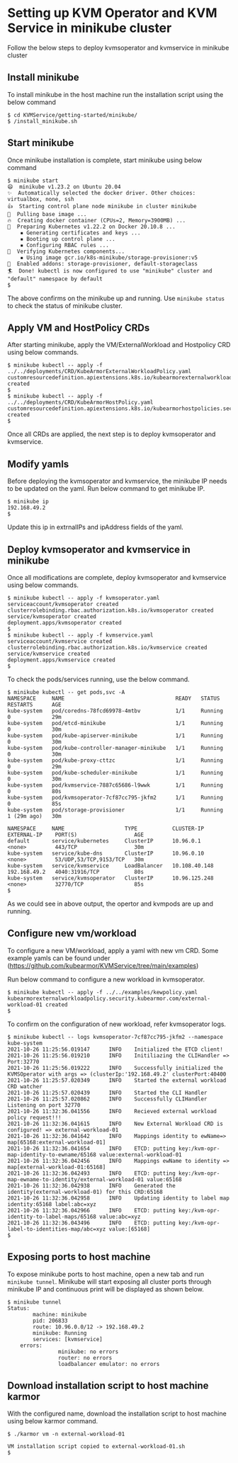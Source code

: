 # Setting up KVM Operator and KVM Service in minikube cluster
Follow the below steps to deploy kvmsoperator and kvmservice in minikube cluster

## Install minikube
To install minikube in the host machine run the installation script using the below command

```
$ cd KVMService/getting-started/minikube/
$ /install_minikube.sh
```

## Start minikube
Once minikube installation is complete, start minikube using below command

```
$ minikube start
😄  minikube v1.23.2 on Ubuntu 20.04
✨  Automatically selected the docker driver. Other choices: virtualbox, none, ssh
👍  Starting control plane node minikube in cluster minikube
🚜  Pulling base image ...
🔥  Creating docker container (CPUs=2, Memory=3900MB) ...
🐳  Preparing Kubernetes v1.22.2 on Docker 20.10.8 ...
    ▪ Generating certificates and keys ...
    ▪ Booting up control plane ...
    ▪ Configuring RBAC rules ...
🔎  Verifying Kubernetes components...
    ▪ Using image gcr.io/k8s-minikube/storage-provisioner:v5
🌟  Enabled addons: storage-provisioner, default-storageclass
🏄  Done! kubectl is now configured to use "minikube" cluster and "default" namespace by default
$ 
```

The above confirms on the minikube up and running. 
Use `minikube status` to check the status of minikube cluster.

## Apply VM and HostPolicy CRDs
After starting minikube, apply the VM/ExternalWorkload and Hostpolicy CRD using below commands.

```
$ minikube kubectl -- apply -f ../../deployments/CRD/KubeArmorExternalWorkloadPolicy.yaml 
customresourcedefinition.apiextensions.k8s.io/kubearmorexternalworkloads.security.kubearmor.com created
$ 
$ minikube kubectl -- apply -f ../../deployments/CRD/KubeArmorHostPolicy.yaml 
customresourcedefinition.apiextensions.k8s.io/kubearmorhostpolicies.security.kubearmor.com created
$ 
```

Once all CRDs are applied, the next step is to deploy kvmsoperator and kvmservice.

## Modify yamls
Before deploying the kvmsoperator and kvmservice, the minikube IP needs to be updated on the yaml.
Run below command to get minikube IP.
```
$ minikube ip
192.168.49.2
$ 
```
Update this ip in extrnalIPs and ipAddress fields of the yaml.

## Deploy kvmsoperator and kvmservice in minikube
Once all modifications are complete, deploy kvmsoperator and kvmservice using below commands.
```
$ minikube kubectl -- apply -f kvmsoperator.yaml 
serviceaccount/kvmsoperator created
clusterrolebinding.rbac.authorization.k8s.io/kvmsoperator created
service/kvmsoperator created
deployment.apps/kvmsoperator created
$ 
$ minikube kubectl -- apply -f kvmservice.yaml 
serviceaccount/kvmservice created
clusterrolebinding.rbac.authorization.k8s.io/kvmservice created
service/kvmservice created
deployment.apps/kvmservice created
$ 
```

To check the pods/services running, use the below command.
```
$ minikube kubectl -- get pods,svc -A 
NAMESPACE     NAME                                   READY   STATUS    RESTARTS      AGE
kube-system   pod/coredns-78fcd69978-4mtbv           1/1     Running   0             29m
kube-system   pod/etcd-minikube                      1/1     Running   0             30m
kube-system   pod/kube-apiserver-minikube            1/1     Running   0             30m
kube-system   pod/kube-controller-manager-minikube   1/1     Running   0             30m
kube-system   pod/kube-proxy-cttzc                   1/1     Running   0             29m
kube-system   pod/kube-scheduler-minikube            1/1     Running   0             30m
kube-system   pod/kvmservice-7887c65686-l9wwk        1/1     Running   0             80s
kube-system   pod/kvmsoperator-7cf87cc795-jkfm2      1/1     Running   0             85s
kube-system   pod/storage-provisioner                1/1     Running   1 (29m ago)   30m

NAMESPACE     NAME                   TYPE           CLUSTER-IP      EXTERNAL-IP    PORT(S)                  AGE
default       service/kubernetes     ClusterIP      10.96.0.1       <none>         443/TCP                  30m
kube-system   service/kube-dns       ClusterIP      10.96.0.10      <none>         53/UDP,53/TCP,9153/TCP   30m
kube-system   service/kvmservice     LoadBalancer   10.108.40.148   192.168.49.2   4040:31916/TCP           80s
kube-system   service/kvmsoperator   ClusterIP      10.96.125.248   <none>         32770/TCP                85s
$ 
```

As we could see in above output, the opertor and kvmpods are up and running.

## Configure new vm/workload
To configure a new VM/workload, apply a yaml with new vm CRD.
Some example yamls can be found under (https://github.com/kubearmor/KVMService/tree/main/examples)

Run below command to configure a new workload in kvmsoperator.
```
$ minikube kubectl -- apply -f ../../examples/kewpolicy.yaml 
kubearmorexternalworkloadpolicy.security.kubearmor.com/external-workload-01 created
$ 
```
To confirm on the configuration of new workload, refer kvmsoperator logs. 
```
$ minikube kubectl -- logs kvmsoperator-7cf87cc795-jkfm2 --namespace kube-system
2021-10-26 11:25:56.019147      INFO    Initialized the ETCD client!
2021-10-26 11:25:56.019210      INFO    Initiliazing the CLIHandler => Port:32770
2021-10-26 11:25:56.019222      INFO    Successfully initialized the KVMSOperator with args => (clusterIp:'192.168.49.2' clusterPort:40400
2021-10-26 11:25:57.020349      INFO    Started the external workload CRD watcher
2021-10-26 11:25:57.020439      INFO    Started the CLI Handler
2021-10-26 11:25:57.020862      INFO    Successfully CLIHandler Listening on port 32770
2021-10-26 11:32:36.041556      INFO    Recieved external workload policy request!!!
2021-10-26 11:32:36.041615      INFO    New External Workload CRD is configured! => external-workload-01
2021-10-26 11:32:36.041642      INFO    Mappings identity to ewName=> map[65168:external-workload-01]
2021-10-26 11:32:36.041654      INFO    ETCD: putting key:/kvm-opr-map-identity-to-ewname/65168 value:external-workload-01
2021-10-26 11:32:36.042456      INFO    Mappings ewName to identity => map[external-workload-01:65168]
2021-10-26 11:32:36.042493      INFO    ETCD: putting key:/kvm-opr-map-ewname-to-identity/external-workload-01 value:65168
2021-10-26 11:32:36.042938      INFO    Generated the identity(external-workload-01) for this CRD:65168
2021-10-26 11:32:36.042958      INFO    Updating identity to label map identity:65168 label:abc=xyz
2021-10-26 11:32:36.042966      INFO    ETCD: putting key:/kvm-opr-identity-to-label-maps/65168 value:abc=xyz
2021-10-26 11:32:36.043496      INFO    ETCD: putting key:/kvm-opr-label-to-identities-map/abc=xyz value:[65168]
$ 
```

## Exposing ports to host machine
To expose minikube ports to host machine, open a new tab and run `minikube tunnel`.
Minikube will start exposing all cluster ports through minikube IP and continuous print will be displayed as shown below.

```
$ minikube tunnel
Status:
        machine: minikube
        pid: 206833
        route: 10.96.0.0/12 -> 192.168.49.2
        minikube: Running
        services: [kvmservice]
    errors: 
                minikube: no errors
                router: no errors
                loadbalancer emulator: no errors
```

## Download installation script to host machine karmor
With the configured name, download the installation script to host machine using below karmor command.
```
$ ./karmor vm -n external-workload-01

VM installation script copied to external-workload-01.sh
$ 
```